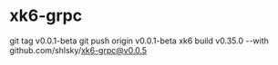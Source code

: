 # xk6-grpc
git tag v0.0.1-beta
git push origin v0.0.1-beta
xk6 build v0.35.0 --with  github.com/shlsky/xk6-grpc@v0.0.5
